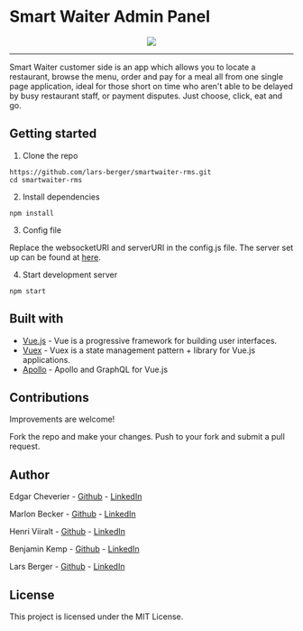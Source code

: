 # Smart Waiter Admin Panel 

<p align="center">
<img style="max-width:100px;max-height:500px;" src="https://firebasestorage.googleapis.com/v0/b/moving-free.appspot.com/o/car%2Fdumbwaiter.png?alt=media&token=03727d0e-bc6b-4c93-9018-6defa28c3a24" />
</p>

----

Smart Waiter customer side is an app which allows you to locate a restaurant, browse the menu, order and pay for a meal all from one single page application, ideal for those short on time who aren't able to be delayed by busy restaurant staff, or payment disputes. Just choose, click, eat and go.

## Getting started

1. Clone the repo

```
https://github.com/lars-berger/smartwaiter-rms.git
cd smartwaiter-rms
```

2. Install dependencies
```
npm install
```

3. Config file

Replace the websocketURI and serverURI in the config.js file. The server set up can be found at [here](https://github.com/edgarcheverier/dumbwaiter-server). 


4. Start development server
```
npm start

```
## Built with

* [Vue.js](https://vuejs.org/) - Vue is a progressive framework for building user interfaces. 
* [Vuex](https://vuex.vuejs.org/) - Vuex is a state management pattern + library for Vue.js applications.
* [Apollo](https://github.com/Akryum/vue-apollo) - Apollo and GraphQL for Vue.js

## Contributions

Improvements are welcome!

Fork the repo and make your changes. Push to your fork and submit a pull request.

## Author

Edgar Cheverier - [Github](https://github.com/edgarcheverier) - [LinkedIn](https://es.linkedin.com/in/edgar-hugo-cheverier-aguilar-886b3a86)

Marlon Becker - [Github](https://github.com/marlonbs) - [LinkedIn](https://www.linkedin.com/in/marlon-becker-santos-07ab52a/)

Henri Viiralt - [Github](https://github.com/viiralt) - [LinkedIn](https://www.linkedin.com/in/viiralt/)

Benjamin Kemp - [Github](https://github.com/BenjaKemp) - [LinkedIn](https://es.linkedin.com/in/edgar-hugo-cheverier-aguilar-886b3a86)

Lars Berger - [Github](https://github.com/lars-berger) - [LinkedIn](https://www.linkedin.com/in/lars-berger/)


## License

This project is licensed under the MIT License.
